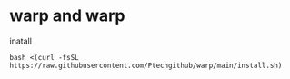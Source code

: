 # warp and warp 


inatall
```
bash <(curl -fsSL https://raw.githubusercontent.com/Ptechgithub/warp/main/install.sh)
```

